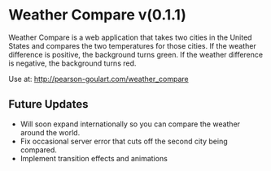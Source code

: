 Weather Compare v(0.1.1)
========================

Weather Compare is a web application that takes two cities in the United States and compares the two temperatures for those cities. If the weather difference is positive, the background turns green. If the weather difference is negative, the background turns red.

Use at: http://pearson-goulart.com/weather_compare

Future Updates
--------------

* Will soon expand internationally so you can compare the weather around the world. 
* Fix occasional server error that cuts off the second city being compared.
* Implement transition effects and animations
